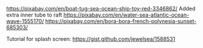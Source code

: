 https://pixabay.com/en/boat-tug-sea-ocean-ship-toy-red-3346862/
Added extra inner tube to raft
https://pixabay.com/en/water-sea-atlantic-ocean-wave-1555170/
https://pixabay.com/en/bora-bora-french-polynesia-sunset-685303/

Tutorial for splash screen:
https://gist.github.com/jewelsea/1588531